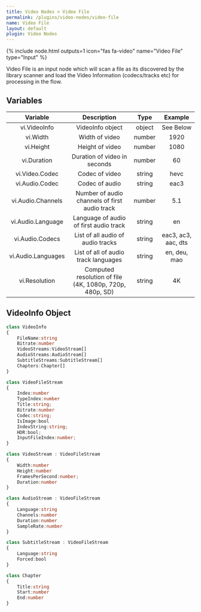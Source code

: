 ```yaml
---
title: Video Nodes > Video File
permalink: /plugins/video-nodes/video-file
name: Video File
layout: default
plugin: Video Nodes
---
```


{% include node.html outputs=1 icon="fas fa-video" name="Video File" type="Input" %}

Video File is an input node which will scan a file as its discovered by the library scanner and load the Video Information (codecs/tracks etc) for processing in the flow.

## Variables

| Variable | Description | Type | Example |
| :---: | :---: | :---: | :---: |
| vi.VideoInfo | VideoInfo object | object | See Below |
| vi.Width | Width of video | number | 1920 |
| vi.Height | Height of video | number | 1080 |
| vi.Duration | Duration of video in seconds | number | 60 |
| vi.Video.Codec | Codec of video | string | hevc |
| vi.Audio.Codec | Codec of audio | string | eac3 |
| vi.Audio.Channels | Number of audio channels of first audio track | number | 5.1 |
| vi.Audio.Language | Language of audio of first audio track | string | en |
| vi.Audio.Codecs | List of all audio of audio tracks | string | eac3, ac3, aac, dts |
| vi.Audio.Languages | List of all of audio track languages | string | en, deu, mao |
| vi.Resolution | Computed resolution of file (4K, 1080p, 720p, 480p, SD) | string | 4K |


## VideoInfo Object

```ts 
class VideoInfo
{
    FileName:string
    Bitrate:number
    VideoStreams:VideoStream[]
    AudioStreams:AudioStream[]
    SubtitleStreams:SubtitleStream[]
    Chapters:Chapter[]
}

class VideoFileStream
{
    Index:number
    TypeIndex:number
    Title:string;
    Bitrate:number
    Codec:string;
    IsImage:bool
    IndexString:string;
    HDR:bool;
    InputFileIndex:number;
}

class VideoStream : VideoFileStream
{
    Width:number
    Height:number
    FramesPerSecond:number;
    Duration:number
}

class AudioStream : VideoFileStream
{
    Language:string
    Channels:number
    Duration:number
    SampleRate:number
}

class SubtitleStream : VideoFileStream
{
    Language:string
    Forced:bool
}

class Chapter
{
    Title:string
    Start:number
    End:number
}
```